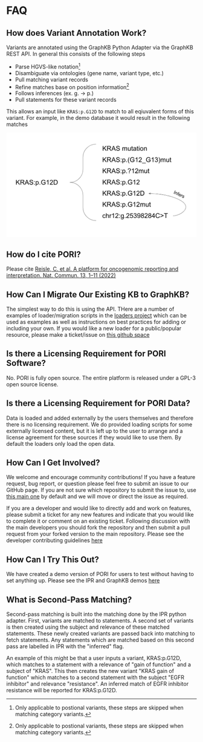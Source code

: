 # FAQ

## How does Variant Annotation Work?

Variants are annotated using the GraphKB Python Adapter via the GraphKB REST API. In general this
consists of the following steps

- Parse HGVS-like notation[^1]
- Disambiguate via ontologies (gene name, variant type, etc.)
- Pull matching variant records
- Refine matches base on position information[^1]
- Follows inferences (ex. g. -> p.)
- Pull statements for these variant records

[^1]: Only applicable to postional variants, these steps are skipped when matching category variants.

This allows an input like `KRAS:p.G12D` to match to all eqiuvalent forms of this variant. For example,
in the demo database it would result in the following matches

![kras matching](./images/kras_variant_matching.png)

## How do I cite PORI?

Please cite [Reisle, C. et al. A platform for oncogenomic reporting and interpretation. Nat. Commun. 13, 1–11 (2022)](https://www.nature.com/articles/s41467-022-28348-y)

## How Can I Migrate Our Existing KB to GraphKB?

The simplest way to do this is using the API. THere are a number of examples of loader/migration
scripts in the [loaders project](https://github.com/bcgsc/pori_graphkb_loader) which can be used as
examples as well as instructions on  best practices for adding or including your own. If you would like
a new loader for a public/popular resource, please make a ticket/issue on [this github space](https://github.com/bcgsc/pori_graphkb_loader/issues)

## Is there a Licensing Requirement for PORI Software?

No. PORI is fully open source. The entire platform is released under a GPL-3 open source license.

## Is there a Licensing Requirement for PORI Data?

Data is loaded and added externally by the users themselves and therefore there is no licensing requirement.
We do provided loading scripts for some externally licensed content, but it is left up to the user
to arrange and a license agreement for these sources if they would like to use them. By default the
loaders only load the open data.

## How Can I Get Involved?

We welcome and encourage community contributions! If you have a feature request, bug report, or question please feel free to submit an issue to our GitHub page. If you are not sure which repository to submit the issue to, use [this main one](https://github.com/bcgsc/pori/issues) by default and we will move or direct the issue as required.

If you are a developer and would like to directly add and work on features, please submit a ticket
for any new features and indicate that you would like to complete it or comment on an existing ticket.
Following discussion with the main developers you should fork the repository and then submit a pull request
from your forked version to the main repository. Please see the developer contributing guidelines [here](./developer_reference/contributing.md)

## How Can I Try This Out?

We have created a demo version of PORI for users to test without having to set anything up. Please
see the IPR and GraphKB demos [here](https://pori-demo.bcgsc.ca)

## What is Second-Pass Matching?

Second-pass matching is built into the matching done by the IPR python adapter. First, variants are matched to statements. A second set of variants is then created using the subject and relevance of these matched statements. These newly created variants are passed back into matching to fetch statements. Any statements which are matched based on this second pass are labelled in IPR with the "inferred" flag.

An example of this might be that a user inputs a variant, KRAS:p.G12D, which matches to a statement with a relevance of "gain of function" and a subject of "KRAS". This then creates the new variant "KRAS gain of function" which matches to a second statement with the subject "EGFR inhibitor" and relevance "resistance". An inferred match of EGFR inhibitor resistance will be reported for KRAS:p.G12D.
